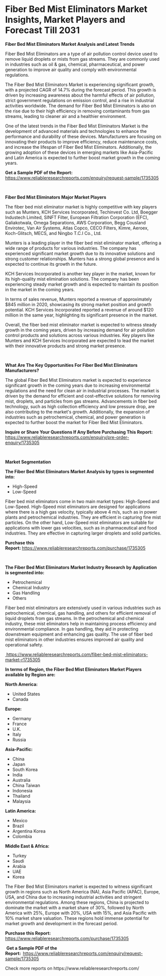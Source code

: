<p><h1>Fiber Bed Mist Eliminators Market Insights, Market Players and Forecast Till 2031</h1></p><p><strong>Fiber Bed Mist Eliminators Market Analysis and Latest Trends</strong></p>
<p><p>Fiber Bed Mist Eliminators are a type of air pollution control device used to remove liquid droplets or mists from gas streams. They are commonly used in industries such as oil & gas, chemical, pharmaceutical, and power generation to improve air quality and comply with environmental regulations.</p><p>The Fiber Bed Mist Eliminators Market is experiencing significant growth, with a projected CAGR of 14.7% during the forecast period. This growth is driven by increasing awareness about the harmful effects of air pollution, strict government regulations on emission control, and a rise in industrial activities worldwide. The demand for Fiber Bed Mist Eliminators is also on the rise due to their high efficiency in removing contaminants from gas streams, leading to cleaner air and a healthier environment.</p><p>One of the latest trends in the Fiber Bed Mist Eliminators Market is the development of advanced materials and technologies to enhance the performance and durability of these devices. Manufacturers are focusing on innovating their products to improve efficiency, reduce maintenance costs, and increase the lifespan of Fiber Bed Mist Eliminators. Additionally, the growing adoption of these devices in emerging markets like Asia-Pacific and Latin America is expected to further boost market growth in the coming years.</p></p>
<p><strong>Get a Sample PDF of the Report:&nbsp;</strong> <a href="https://www.reliableresearchreports.com/enquiry/request-sample/1735305">https://www.reliableresearchreports.com/enquiry/request-sample/1735305</a></p>
<p>&nbsp;</p>
<p><strong>Fiber Bed Mist Eliminators Major Market Players</strong></p>
<p><p>The fiber bed mist eliminator market is highly competitive with key players such as Munters, KCH Services Incorporated, Techinvest Co. Ltd, Boegger Industech Limited, SINFT Filter, European Filtration Corporation (EFC), Galiakotwala, Omega Separations, AWS Corporation, Begg Cousland Envirotec, Van Air Systems, Atlas Copco, CECO Filters, Kimre, Aeroex, Koch-Glitsch, MECS, and Ningbo T.C.I Co., Ltd.</p><p>Munters is a leading player in the fiber bed mist eliminator market, offering a wide range of products for various industries. The company has experienced significant market growth due to its innovative solutions and strong customer relationships. Munters has a strong global presence and is expected to continue its growth in the future.</p><p>KCH Services Incorporated is another key player in the market, known for its high-quality mist elimination solutions. The company has been experiencing steady market growth and is expected to maintain its position in the market in the coming years.</p><p>In terms of sales revenue, Munters reported a revenue of approximately $845 million in 2020, showcasing its strong market position and growth potential. KCH Services Incorporated reported a revenue of around $120 million in the same year, highlighting its significant presence in the market.</p><p>Overall, the fiber bed mist eliminator market is expected to witness steady growth in the coming years, driven by increasing demand for air pollution control products and solutions across various industries. Key players like Munters and KCH Services Incorporated are expected to lead the market with their innovative products and strong market presence.</p></p>
<p>&nbsp;</p>
<p><strong>What Are The Key Opportunities For Fiber Bed Mist Eliminators Manufacturers?</strong></p>
<p><p>The global Fiber Bed Mist Eliminators market is expected to experience significant growth in the coming years due to increasing environmental regulations and the need for clean air in industrial processes. The market is driven by the demand for efficient and cost-effective solutions for removing mist, droplets, and particles from gas streams. Advancements in fiber bed technology, such as high collection efficiency and low pressure drop, are also contributing to the market's growth. Additionally, the expansion of industries such as petrochemical, chemical, and power generation is expected to further boost the market for Fiber Bed Mist Eliminators.</p></p>
<p><strong>Inquire or Share Your Questions If Any Before Purchasing This Report:</strong> <a href="https://www.reliableresearchreports.com/enquiry/pre-order-enquiry/1735305">https://www.reliableresearchreports.com/enquiry/pre-order-enquiry/1735305</a></p>
<p>&nbsp;</p>
<p><strong>Market Segmentation</strong></p>
<p><strong>The Fiber Bed Mist Eliminators Market Analysis by types is segmented into:</strong></p>
<p><ul><li>High-Speed</li><li>Low-Speed</li></ul></p>
<p><p>Fiber bed mist eliminators come in two main market types: High-Speed and Low-Speed. High-Speed mist eliminators are designed for applications where there is a high gas velocity, typically above 4 m/s, such as in power plants and petrochemical industries. They are efficient in capturing fine mist particles. On the other hand, Low-Speed mist eliminators are suitable for applications with lower gas velocities, such as in pharmaceutical and food industries. They are effective in capturing larger droplets and solid particles.</p></p>
<p><strong>Purchase this Report:&nbsp;</strong><a href="https://www.reliableresearchreports.com/purchase/1735305">https://www.reliableresearchreports.com/purchase/1735305</a></p>
<p>&nbsp;</p>
<p><strong>The Fiber Bed Mist Eliminators Market Industry Research by Application is segmented into:</strong></p>
<p><ul><li>Petrochemical</li><li>Chemical Industry</li><li>Gas Handling</li><li>Others</li></ul></p>
<p><p>Fiber bed mist eliminators are extensively used in various industries such as petrochemical, chemical, gas handling, and others for efficient removal of liquid droplets from gas streams. In the petrochemical and chemical industry, these mist eliminators help in maintaining process efficiency and environmental compliance. In gas handling, they aid in protecting downstream equipment and enhancing gas quality. The use of fiber bed mist eliminators in other industries ensures improved air quality and operational safety.</p></p>
<p><a href="https://www.reliableresearchreports.com/fiber-bed-mist-eliminators-market-r1735305">&nbsp;https://www.reliableresearchreports.com/fiber-bed-mist-eliminators-market-r1735305</a></p>
<p><strong>In terms of Region, the Fiber Bed Mist Eliminators Market Players available by Region are:</strong></p>
<p>
    <p> <strong> North America: </strong>
        <ul>
            <li>United States</li>
            <li>Canada</li>
        </ul>
        </p> 
    <p> <strong> Europe: </strong>
        <ul>
            <li>Germany</li>
            <li>France</li>
            <li>U.K.</li>
            <li>Italy</li>
            <li>Russia</li>
        </ul>
        </p> 
    <p> <strong> Asia-Pacific: </strong>
        <ul>
            <li>China</li>
            <li>Japan</li>
            <li>South Korea</li>
            <li>India</li>
            <li>Australia</li>
            <li>China Taiwan</li>
            <li>Indonesia</li>
            <li>Thailand</li>
            <li>Malaysia</li>
        </ul>
        </p> 
    <p> <strong> Latin America: </strong>
        <ul>
            <li>Mexico</li>
            <li>Brazil</li>
            <li>Argentina Korea</li>
            <li>Colombia</li>
        </ul>
        </p> 
    <p> <strong> Middle East & Africa: </strong>
        <ul>
            <li>Turkey</li>
            <li>Saudi</li>
            <li>Arabia</li>
            <li>UAE</li>
            <li>Korea</li>
        </ul>
    </p>
    </p>
<p><p>The Fiber Bed Mist Eliminators market is expected to witness significant growth in regions such as North America (NA), Asia Pacific (APAC), Europe, USA, and China due to increasing industrial activities and stringent environmental regulations. Among these regions, China is projected to dominate the market with a market share of 30%, followed by North America with 25%, Europe with 20%, USA with 15%, and Asia Pacific with 10% market share valuation. These regions hold immense potential for market growth and development in the forecast period.</p></p>
<p><strong>Purchase this Report: </strong><a href="https://www.reliableresearchreports.com/purchase/1735305">https://www.reliableresearchreports.com/purchase/1735305</a></p>
<p>&nbsp;<strong>Get a Sample PDF of the Report:&nbsp;&nbsp;</strong><a href="https://www.reliableresearchreports.com/enquiry/request-sample/1735305">https://www.reliableresearchreports.com/enquiry/request-sample/1735305</a></p>
<p><strong></strong></p>
<p>Check more reports on https://www.reliableresearchreports.com/</p>